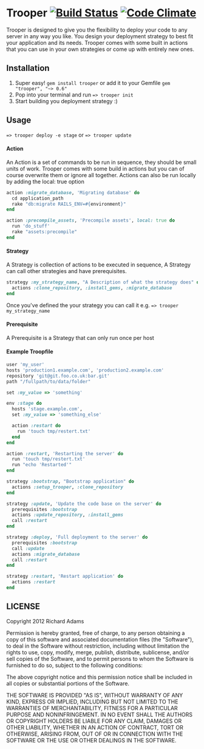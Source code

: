# Trooper [![Build Status](https://secure.travis-ci.org/madwire/trooper.png?branch=master)](http://travis-ci.org/madwire/trooper) [![Code Climate](https://codeclimate.com/badge.png)](https://codeclimate.com/github/madwire/trooper)

Trooper is designed to give you the flexibility to deploy your code to any server in any way you like.
You design your deployment strategy to best fit your application and its needs. 
Trooper comes with some built in actions that you can use in your own strategies or come up with entirely new ones.

## Installation

1. Super easy! `gem install trooper` or add it to your Gemfile `gem "trooper", "~> 0.6"`
2. Pop into your terminal and run `=> trooper init`
3. Start building you deployment strategy :)

## Usage

`=> trooper deploy -e stage` or `=> trooper update`

#### Action

An Action is a set of commands to be run in sequence, they should be small units of work. Trooper 
comes with some build in actions but you can of course overwrite them or ignore all together. 
Actions can also be run locally by adding the local: true option

```ruby
action :migrate_database, 'Migrating database' do
  cd application_path
  rake "db:migrate RAILS_ENV=#{environment}"
end

action :precompile_assets, 'Precompile assets', local: true do
  run 'do_stuff'
  rake "assets:precompile"
end
```

#### Strategy

A Strategy is collection of actions to be executed in sequence, A Strategy can call other
strategies and have prerequisites.

```ruby
strategy :my_strategy_name, "A Description of what the strategy does" do
  actions :clone_repository, :install_gems, :migrate_database
end
```

Once you've defined the your strategy you can call it e.g. `=> trooper my_strategy_name`

#### Prerequisite

A Prerequisite is a Strategy that can only run once per host


#### Example Troopfile

```ruby
user 'my_user'
hosts 'production1.example.com', 'production2.example.com'
repository 'git@git.foo.co.uk:bar.git'
path "/fullpath/to/data/folder"

set :my_value => 'something'

env :stage do
  hosts 'stage.example.com',
  set :my_value => 'something_else'

  action :restart do
    run 'touch tmp/restert.txt'
  end
end

action :restart, 'Restarting the server' do
  run 'touch tmp/restert.txt'
  run "echo 'Restarted'"
end

strategy :bootstrap, "Bootstrap application" do
  actions :setup_trooper, :clone_repository
end

strategy :update, 'Update the code base on the server' do
  prerequisites :bootstrap
  actions :update_repository, :install_gems
  call :restart
end

strategy :deploy, 'Full deployment to the server' do
  prerequisites :bootstrap
  call :update
  actions :migrate_database
  call :restart
end

strategy :restart, 'Restart application' do
  actions :restart
end
```

## LICENSE

Copyright 2012 Richard Adams

Permission is hereby granted, free of charge, to any person obtaining
a copy of this software and associated documentation files (the
"Software"), to deal in the Software without restriction, including
without limitation the rights to use, copy, modify, merge, publish,
distribute, sublicense, and/or sell copies of the Software, and to
permit persons to whom the Software is furnished to do so, subject to
the following conditions:

The above copyright notice and this permission notice shall be
included in all copies or substantial portions of the Software.

THE SOFTWARE IS PROVIDED "AS IS", WITHOUT WARRANTY OF ANY KIND,
EXPRESS OR IMPLIED, INCLUDING BUT NOT LIMITED TO THE WARRANTIES OF
MERCHANTABILITY, FITNESS FOR A PARTICULAR PURPOSE AND
NONINFRINGEMENT. IN NO EVENT SHALL THE AUTHORS OR COPYRIGHT HOLDERS BE
LIABLE FOR ANY CLAIM, DAMAGES OR OTHER LIABILITY, WHETHER IN AN ACTION
OF CONTRACT, TORT OR OTHERWISE, ARISING FROM, OUT OF OR IN CONNECTION
WITH THE SOFTWARE OR THE USE OR OTHER DEALINGS IN THE SOFTWARE. 